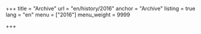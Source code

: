 +++
title = "Archive"
url = "en/history/2016"
anchor = "Archive"
listing = true
lang = "en"
menu = ["2016"]
menu_weight = 9999

+++

